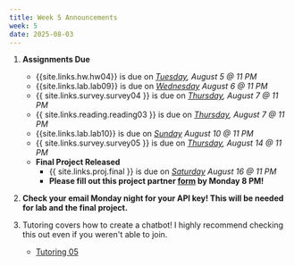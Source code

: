 ```yaml
---
title: Week 5 Announcements
week: 5
date: 2025-08-03
---
```


1. **Assignments Due**
    * {{site.links.hw.hw04}} is due on *<u>Tuesday</u>, August 5 @ 11 PM*
    * {{site.links.lab.lab09}} is due on *<u>Wednesday</u> August 6 @ 11 PM*
    * {{ site.links.survey.survey04 }}  is due on *<u>Thursday</u>, August 7 @ 11 PM*
    * {{ site.links.reading.reading03 }} is due on *<u>Thursday</u>, August 7 @ 11 PM*
    * {{site.links.lab.lab10}} is due on *<u>Sunday</u> August 10 @ 11 PM*
    * {{ site.links.survey.survey05 }} is due on *<u>Thursday</u>, August 14 @ 11 PM*
    * **Final Project Released**
        * {{ site.links.proj.final }} is due on *<u>Saturday</u> August 16 @ 11 PM*
        * **Please fill out this project partner [form](https://docs.google.com/forms/d/e/1FAIpQLSessJvOg7fca9KoZwRHwuPrygN0z8RqNF-0F1teejc1yZHHug/viewform?usp=sharing&ouid=104558629268627618560) by Monday 8 PM!**

2. **Check your email Monday night for your API key! This will be needed for lab and the final project.** 

3. Tutoring covers how to create a chatbot! I highly recommend checking this out even if you weren't able to join.
    * [Tutoring 05](https://datahub.berkeley.edu/hub/user-redirect/git-pull?repo=https%3A%2F%2Fgithub.com%2Fdata-6-berkeley%2Fmaterials-su25&branch=main&urlpath=tree%2Fmaterials-su25%2Ftut%2Ftut05%2Ftut05.ipynb)
